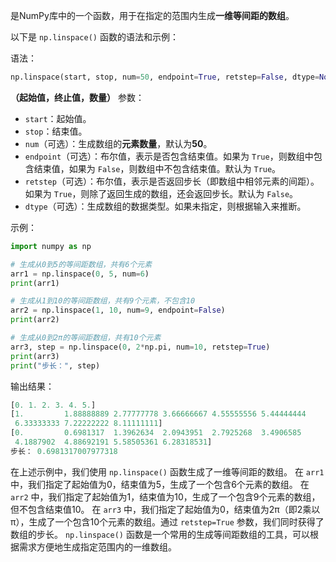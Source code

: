 是NumPy库中的一个函数，用于在指定的范围内生成**一维等间距的数组**。

以下是 `np.linspace()` 函数的语法和示例：

语法：
```python
np.linspace(start, stop, num=50, endpoint=True, retstep=False, dtype=None)
```
**（起始值，终止值，数量）**
参数：
- `start`：起始值。
- `stop`：结束值。
- `num`（可选）：生成数组的**元素数量**，默认为**50**。
- `endpoint`（可选）：布尔值，表示是否包含结束值。如果为 `True`，则数组中包含结束值，如果为 `False`，则数组中不包含结束值。默认为 `True`。
- `retstep`（可选）：布尔值，表示是否返回步长（即数组中相邻元素的间距）。如果为 `True`，则除了返回生成的数组，还会返回步长。默认为 `False`。
- `dtype`（可选）：生成数组的数据类型。如果未指定，则根据输入来推断。

示例：
```python
import numpy as np

# 生成从0到5的等间距数组，共有6个元素
arr1 = np.linspace(0, 5, num=6)
print(arr1)

# 生成从1到10的等间距数组，共有9个元素，不包含10
arr2 = np.linspace(1, 10, num=9, endpoint=False)
print(arr2)

# 生成从0到2π的等间距数组，共有10个元素
arr3, step = np.linspace(0, 2*np.pi, num=10, retstep=True)
print(arr3)
print("步长：", step)
```

输出结果：
```python
[0. 1. 2. 3. 4. 5.]
[1.         1.88888889 2.77777778 3.66666667 4.55555556 5.44444444
 6.33333333 7.22222222 8.11111111]
[0.         0.6981317  1.3962634  2.0943951  2.7925268  3.4906585
 4.1887902  4.88692191 5.58505361 6.28318531]
步长： 0.6981317007977318
```

在上述示例中，我们使用 `np.linspace()` 函数生成了一维等间距的数组。
在 `arr1` 中，我们指定了起始值为0，结束值为5，生成了一个包含6个元素的数组。
在 `arr2` 中，我们指定了起始值为1，结束值为10，生成了一个包含9个元素的数组，但不包含结束值10。
在 `arr3` 中，我们指定了起始值为0，结束值为2π（即2乘以π），生成了一个包含10个元素的数组。通过 `retstep=True` 参数，我们同时获得了数组的步长。
`np.linspace()` 函数是一个常用的生成等间距数组的工具，可以根据需求方便地生成指定范围内的一维数组。